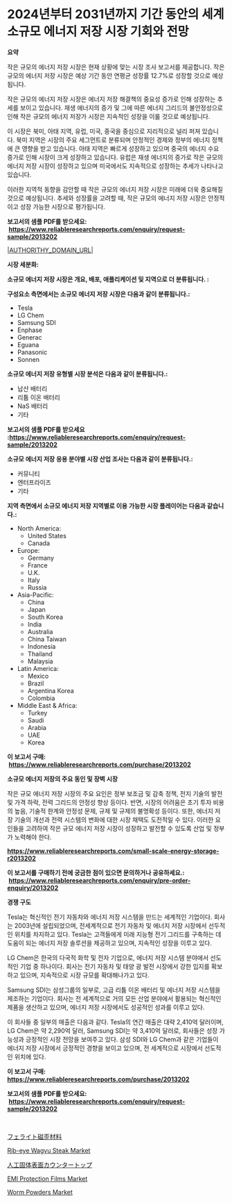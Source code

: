 <p><h1>2024년부터 2031년까지 기간 동안의 세계 소규모 에너지 저장 시장 기회와 전망</h1></p><p><strong>요약</strong></p>
<p><p>작은 규모의 에너지 저장 시장은 현재 상황에 맞는 시장 조사 보고서를 제공합니다. 작은 규모의 에너지 저장 시장은 예상 기간 동안 연평균 성장률 12.7%로 성장할 것으로 예상됩니다.</p><p>작은 규모의 에너지 저장 시장은 에너지 저장 해결책의 중요성 증가로 인해 성장하는 추세를 보이고 있습니다. 재생 에너지의 증가 및 그에 따른 에너지 그리드의 불안정성으로 인해 작은 규모의 에너지 저장가 시장은 지속적인 성장을 이룰 것으로 예상됩니다.</p><p>이 시장은 북미, 아태 지역, 유럽, 미국, 중국을 중심으로 지리적으로 널리 퍼져 있습니다. 북미 지역은 시장의 주요 세그먼트로 분류되며 안정적인 경제와 정부의 에너지 정책에 큰 영향을 받고 있습니다. 아태 지역은 빠르게 성장하고 있으며 중국의 에너지 수요 증가로 인해 시장이 크게 성장하고 있습니다. 유럽은 재생 에너지의 증가로 작은 규모의 에너지 저장 시장이 성장하고 있으며 미국에서도 지속적으로 성장하는 추세가 나타나고 있습니다.</p><p>이러한 지역적 동향을 감안할 때 작은 규모의 에너지 저장 시장은 미래에 더욱 중요해질 것으로 예상됩니다. 추세와 성장률을 고려할 때, 작은 규모의 에너지 저장 시장은 안정적이고 성장 가능한 시장으로 평가됩니다.</p></p>
<p><strong>보고서의 샘플 PDF를 받으세요: &nbsp;<a href="https://www.reliableresearchreports.com/enquiry/request-sample/2013202">https://www.reliableresearchreports.com/enquiry/request-sample/2013202</a></strong></p>
<p><a href="|AUTHORITHY_DOMAIN_URL|">|AUTHORITHY_DOMAIN_URL|</a></p>
<p><strong>시장 세분화:</strong></p>
<p><strong> 소규모 에너지 저장 시장은 개요, 배포, 애플리케이션 및 지역으로 더 분류됩니다. :</strong></p>
<p><strong>구성요소 측면에서는 소규모 에너지 저장 시장은 다음과 같이 분류됩니다.:</strong></p>
<p><ul><li>Tesla</li><li>LG Chem</li><li>Samsung SDI</li><li>Enphase</li><li>Generac</li><li>Eguana</li><li>Panasonic</li><li>Sonnen</li></ul></p>
<p><strong> 소규모 에너지 저장 유형별 시장 분석은 다음과 같이 분류됩니다.:</strong></p>
<p><ul><li>납산 배터리</li><li>리튬 이온 배터리</li><li>NaS 배터리</li><li>기타</li></ul></p>
<p><strong>보고서의 샘플 PDF를 받으세요 :<a href="https://www.reliableresearchreports.com/enquiry/request-sample/2013202">https://www.reliableresearchreports.com/enquiry/request-sample/2013202</a></strong></p>
<p><strong> 소규모 에너지 저장 응용 분야별 시장 산업 조사는 다음과 같이 분류됩니다.:</strong></p>
<p><ul><li>커뮤니티</li><li>엔터프라이즈</li><li>기타</li></ul></p>
<p><strong>지역 측면에서 소규모 에너지 저장 지역별로 이용 가능한 시장 플레이어는 다음과 같습니다.:</strong></p>
<p><ul>
    <li>
        North America:
        <ul>
            <li>United States</li>
            <li>Canada</li>
        </ul>
    </li>
    <li>
        Europe:
        <ul>
            <li>Germany</li>
            <li>France</li>
            <li>U.K.</li>
            <li>Italy</li>
            <li>Russia</li>
        </ul>
    </li>
    <li>
        Asia-Pacific:
        <ul>
            <li>China</li>
            <li>Japan</li>
            <li>South Korea</li>
            <li>India</li>
            <li>Australia</li>
            <li>China Taiwan</li>
            <li>Indonesia</li>
            <li>Thailand</li>
            <li>Malaysia</li>
        </ul>
    </li>
    <li>
        Latin America:
        <ul>
            <li>Mexico</li>
            <li>Brazil</li>
            <li>Argentina Korea</li>
            <li>Colombia</li>
        </ul>
    </li>
    <li>
        Middle East & Africa:
        <ul>
            <li>Turkey</li>
            <li>Saudi</li>
            <li>Arabia</li>
            <li>UAE</li>
            <li>Korea</li>
        </ul>
    </li>
    </ul></p>
<p><strong>이 보고서 구매: &nbsp;<a href="https://www.reliableresearchreports.com/purchase/2013202">https://www.reliableresearchreports.com/purchase/2013202</a></strong></p>
<p><strong>소규모 에너지 저장의 주요 동인 및 장벽 시장</strong></p>
<p><p>작은 규모 에너지 저장 시장의 주요 요인은 정부 보조금 및 감축 정책, 전지 기술의 발전 및 가격 하락, 전력 그리드의 안정성 향상 등이다. 반면, 시장의 어려움은 초기 투자 비용의 높음, 기술적 한계와 안정성 문제, 규제 및 규제의 불명확성 등이다. 또한, 에너지 저장 기술의 개선과 전력 시스템의 변화에 대한 시장 채택도 도전적일 수 있다. 이러한 요인들을 고려하여 작은 규모 에너지 저장 시장이 성장하고 발전할 수 있도록 산업 및 정부가 노력해야 한다.</p></p>
<p><strong><a href="https://www.reliableresearchreports.com/small-scale-energy-storage-r2013202">https://www.reliableresearchreports.com/small-scale-energy-storage-r2013202</a></strong></p>
<p><strong>이 보고서를 구매하기 전에 궁금한 점이 있으면 문의하거나 공유하세요.: &nbsp;<a href="https://www.reliableresearchreports.com/enquiry/pre-order-enquiry/2013202">https://www.reliableresearchreports.com/enquiry/pre-order-enquiry/2013202</a></strong></p>
<p><strong>경쟁 구도</strong></p>
<p><p>Tesla는 혁신적인 전기 자동차와 에너지 저장 시스템을 만드는 세계적인 기업이다. 회사는 2003년에 설립되었으며, 전세계적으로 전기 자동차 및 에너지 저장 시장에서 선두적인 위치를 차지하고 있다. Tesla는 고객들에게 미래 지능형 전기 그리드를 구축하는 데 도움이 되는 에너지 저장 솔루션을 제공하고 있으며, 지속적인 성장을 이루고 있다. </p><p>LG Chem은 한국의 다국적 화학 및 전자 기업으로, 에너지 저장 시스템 분야에서 선도적인 기업 중 하나이다. 회사는 전기 자동차 및 태양 광 발전 시장에서 강한 입지를 확보하고 있으며, 지속적으로 시장 규모를 확대해나가고 있다.</p><p>Samsung SDI는 삼성그룹의 일부로, 고급 리튬 이온 배터리 및 에너지 저장 시스템을 제조하는 기업이다. 회사는 전 세계적으로 거의 모든 산업 분야에서 활용되는 혁신적인 제품을 생산하고 있으며, 에너지 저장 시장에서도 성공적인 성과를 이루고 있다.</p><p>이 회사들 중 일부의 매출은 다음과 같다. Tesla의 연간 매출은 대략 2,410억 달러이며, LG Chem은 약 2,290억 달러, Samsung SDI는 약 3,410억 달러로, 회사들은 성장 가능성과 긍정적인 시장 전망을 보여주고 있다.  삼성 SDI와 LG Chem과 같은 기업들이 에너지 저장 시장에서 긍정적인 경향을 보이고 있으며, 전 세계적으로 시장에서 선도적인 위치에 있다.</p></p>
<p><strong>이 보고서 구매: &nbsp; <a href="https://www.reliableresearchreports.com/purchase/2013202">https://www.reliableresearchreports.com/purchase/2013202</a></strong></p>
<p><strong>보고서의 샘플 PDF를 받으세요: &nbsp;<a href="https://www.reliableresearchreports.com/enquiry/request-sample/2013202">https://www.reliableresearchreports.com/enquiry/request-sample/2013202</a></strong><strong></strong></p>
<p>&nbsp;</p>
<p><p><a href="https://github.com/CloydAbbott2023/Market-Research-Report-List-2/blob/main/3607162117810.md">フェライト磁歪材料</a></p><p><a href="https://issuu.com/reportprime-2/docs/rib-eye-wagyu-steak-market-size-2030.pptx">Rib-eye Wagyu Steak Market</a></p><p><a href="https://medium.com/@tinm5qterney/%E4%BA%BA%E5%B7%A5%E3%81%AE%E5%9B%BA%E5%BD%A2%E8%A1%A8%E9%9D%A2%E3%82%AB%E3%82%A6%E3%83%B3%E3%82%BF%E3%83%BC%E3%83%88%E3%83%83%E3%83%97%E5%B8%82%E5%A0%B4%E3%81%AE%E4%BA%88%E6%B8%AC-%E5%B8%82%E5%A0%B4%E5%8B%95%E5%90%91-%E3%81%8A%E3%82%88%E3%81%B3%E5%BD%B1%E9%9F%BF%E5%88%86%E6%9E%90-2024%E5%B9%B4-2031%E5%B9%B4-9b8396272c9b">人工固体表面カウンタートップ</a></p><p><a href="https://github.com/marthawweekle/Market-Research-Report-List-1/blob/main/emi-protection-films-market.md">EMI Protection Films Market</a></p><p><a href="https://issuu.com/reportprime-2/docs/worm-powders-market-size-2030.pptx">Worm Powders Market</a></p></p>